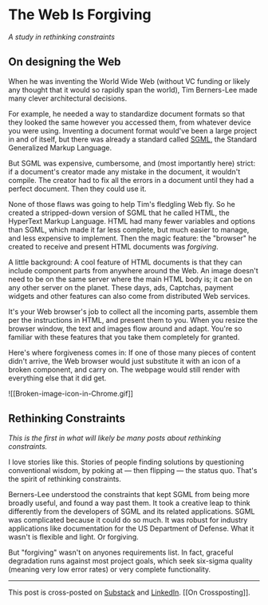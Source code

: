 # The Web Is Forgiving

*A study in rethinking constraints* 

## On designing the Web

When he was inventing the World Wide Web (without VC funding or likely any thought that it would so rapidly span the world), Tim Berners-Lee made many clever architectural decisions. 

For example, he needed a way to standardize document formats so that they looked the same however you accessed them, from whatever device you were using. Inventing a document format would've been a large project in and of itself, but there was already a standard called [SGML](http://en.wikipedia.org/wiki/Standard_Generalized_Markup_Language), the Standard Generalized Markup Language.

But SGML was expensive, cumbersome, and (most importantly here) strict: if a document's creator made any mistake in the document, it wouldn't compile. The creator had to fix all the errors in a document until they had a perfect document. Then they could use it.

None of those flaws was going to help Tim's fledgling Web fly. So he created a stripped-down version of SGML that he called HTML, the HyperText Markup Language. HTML had many fewer variables and options than SGML, which made it far less complete, but much easier to manage, and less expensive to implement. Then the magic feature: the "browser" he created to receive and present HTML documents was *forgiving*. 

A little background: A cool feature of HTML documents is that they can include component parts from anywhere around the Web. An image doesn't need to be on the same server where the main HTML body is; it can be on any other server on the planet. These days, ads, Captchas, payment widgets and other features can also come from distributed Web services.

It's your Web browser's job to collect all the incoming parts, assemble them per the instructions in HTML, and present them to you. When you resize the browser window, the text and images flow around and adapt. You're so familiar with these features that you take them completely for granted.

Here's where forgiveness comes in: If one of those many pieces of content didn't arrive, the Web browser would just substitute it with an icon of a broken component, and carry on. The webpage would still render with everything else that it did get. 

![[Broken-image-icon-in-Chrome.gif]]
## Rethinking Constraints

*This is the first in what will likely be many posts about rethinking constraints.* 

I love stories like this. Stories of people finding solutions by questioning conventional wisdom, by poking at — then flipping — the status quo. That's the spirit of rethinking constraints. 

Berners-Lee understood the constraints that kept SGML from being more broadly useful, and found a way past them. It took a creative leap to think differently from the developers of SGML and its related applications. SGML was complicated because it could do so much. It was robust for industry applications like documentation for the US Department of Defense. What it wasn't is flexible and light. Or forgiving.

But "forgiving" wasn't on anyones requirements list. In fact, graceful degradation runs against most project goals, which seek six-sigma quality (meaning very low error rates) or very complete functionality. 

---
This post is cross-posted on [Substack](https://rethinkconstraints.substack.com/p/the-web-is-forgiving) and [LinkedIn](https://www.linkedin.com/pulse/web-forgiving-jerry-michalski-7udjc). [[On Crossposting]]. 